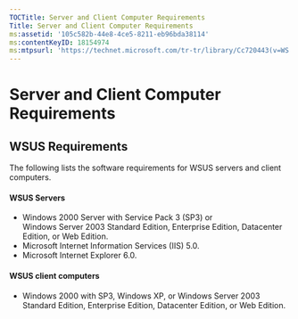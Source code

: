 ```yaml
---
TOCTitle: Server and Client Computer Requirements
Title: Server and Client Computer Requirements
ms:assetid: '105c582b-44e8-4ce5-8211-eb96bda38114'
ms:contentKeyID: 18154974
ms:mtpsurl: 'https://technet.microsoft.com/tr-tr/library/Cc720443(v=WS.10)'
---
```


Server and Client Computer Requirements
=======================================

WSUS Requirements
-----------------

The following lists the software requirements for WSUS servers and client computers.

#### WSUS Servers

-   Windows 2000 Server with Service Pack 3 (SP3) or Windows Server 2003 Standard Edition, Enterprise Edition, Datacenter Edition, or Web Edition.
-   Microsoft Internet Information Services (IIS) 5.0.
-   Microsoft Internet Explorer 6.0.

#### WSUS client computers

-   Windows 2000 with SP3, Windows XP, or Windows Server 2003 Standard Edition, Enterprise Edition, Datacenter Edition, or Web Edition.
